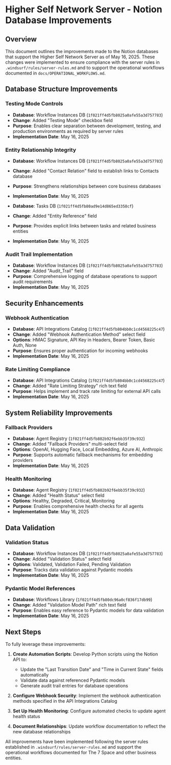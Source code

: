 # Higher Self Network Server - Notion Database Improvements

## Overview
This document outlines the improvements made to the Notion databases that support the Higher Self Network Server as of May 16, 2025.
These changes were implemented to ensure compliance with the server rules in `.windsurf/rules/server-rules.md` and to support the
operational workflows documented in `docs/OPERATIONAL_WORKFLOWS.md`.

## Database Structure Improvements

### Testing Mode Controls
- **Database**: Workflow Instances DB (`1f021ff4d5fb8025a0afe55a3d757783`)
- **Change**: Added "Testing Mode" checkbox field
- **Purpose**: Enables clear separation between development, testing, and production environments as required by server rules
- **Implementation Date**: May 16, 2025

### Entity Relationship Integrity
- **Database**: Workflow Instances DB (`1f021ff4d5fb8025a0afe55a3d757783`)
- **Change**: Added "Contact Relation" field to establish links to Contacts database
- **Purpose**: Strengthens relationships between core business databases
- **Implementation Date**: May 16, 2025

- **Database**: Tasks DB (`1f021ff4d5fb80ad9e14d865ed3358cf`)
- **Change**: Added "Entity Reference" field
- **Purpose**: Provides explicit links between tasks and related business entities
- **Implementation Date**: May 16, 2025

### Audit Trail Implementation
- **Database**: Workflow Instances DB (`1f021ff4d5fb8025a0afe55a3d757783`)
- **Change**: Added "Audit_Trail" field 
- **Purpose**: Comprehensive logging of database operations to support audit requirements
- **Implementation Date**: May 16, 2025

## Security Enhancements

### Webhook Authentication
- **Database**: API Integrations Catalog (`1f021ff4d5fb804bb0c1cd4568225c47`)
- **Change**: Added "Webhook Authentication Method" select field
- **Options**: HMAC Signature, API Key in Headers, Bearer Token, Basic Auth, None
- **Purpose**: Ensures proper authentication for incoming webhooks
- **Implementation Date**: May 16, 2025

### Rate Limiting Compliance
- **Database**: API Integrations Catalog (`1f021ff4d5fb804bb0c1cd4568225c47`)
- **Change**: Added "Rate Limiting Strategy" rich text field
- **Purpose**: Helps implement and track rate limiting for external API calls
- **Implementation Date**: May 16, 2025

## System Reliability Improvements

### Fallback Providers
- **Database**: Agent Registry (`1f021ff4d5fb802b92f6ebb35f39c932`)
- **Change**: Added "Fallback Providers" multi-select field
- **Options**: OpenAI, Hugging Face, Local Embedding, Azure AI, Anthropic
- **Purpose**: Supports automatic fallback mechanisms for embedding providers
- **Implementation Date**: May 16, 2025

### Health Monitoring
- **Database**: Agent Registry (`1f021ff4d5fb802b92f6ebb35f39c932`)
- **Change**: Added "Health Status" select field
- **Options**: Healthy, Degraded, Critical, Monitoring
- **Purpose**: Enables comprehensive health checks for all agents
- **Implementation Date**: May 16, 2025

## Data Validation

### Validation Status
- **Database**: Workflow Instances DB (`1f021ff4d5fb8025a0afe55a3d757783`)
- **Change**: Added "Validation Status" select field
- **Options**: Validated, Validation Failed, Pending Validation
- **Purpose**: Tracks data validation against Pydantic models
- **Implementation Date**: May 16, 2025

### Pydantic Model References
- **Database**: Workflows Library (`1f021ff4d5fb80dc96a0cf836f17db99`)
- **Change**: Added "Validation Model Path" rich text field
- **Purpose**: Enables easy reference to Pydantic models for data validation
- **Implementation Date**: May 16, 2025

## Next Steps

To fully leverage these improvements:

1. **Create Automation Scripts**: Develop Python scripts using the Notion API to:
   - Update the "Last Transition Date" and "Time in Current State" fields automatically
   - Validate data against referenced Pydantic models
   - Generate audit trail entries for database operations

2. **Configure Webhook Security**: Implement the webhook authentication methods specified in the API Integrations Catalog

3. **Set Up Health Monitoring**: Configure automated checks to update agent health status

4. **Document Relationships**: Update workflow documentation to reflect the new database relationships

All improvements have been implemented following the server rules established in `.windsurf/rules/server-rules.md` and support the operational workflows documented for The 7 Space and other business entities.
